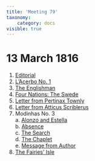 ```yaml
---
title: 'Meeting 79'
taxonomy:
    category: docs
visible: true
---
```


# 13 March 1816

1. [Editorial](editorial)  
2. [L’Acerbo No. 1](acerbo)
3. [The Englishman](englishman)
4. [Four Nations: The Swede](swede)
5. [Letter from Pertinax Townly](pertinax)
6. [Letter from Atticus Scriblerus](atticus)
7. Modinhas No. 3  
	a. [Alonzo and Estella](alonzo)  
    b. [Absence](absence)  
	c. [The Search](search)  
	d. [The Chaplet](chaplet)  
	e. [Message from Author](message)  
8. [The Fairies’ Isle](isle)
